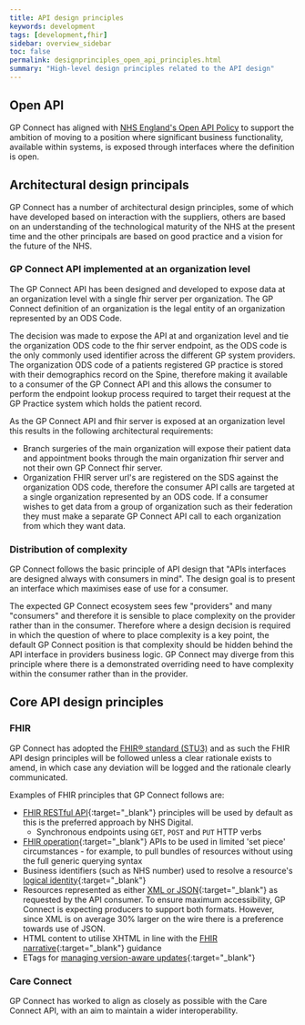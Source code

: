 ```yaml
---
title: API design principles
keywords: development
tags: [development,fhir]
sidebar: overview_sidebar
toc: false
permalink: designprinciples_open_api_principles.html
summary: "High-level design principles related to the API design"
---
```


## Open API

GP Connect has aligned with [NHS England's Open API Policy](open-api-policy.pdf) to support the ambition of moving to a position where significant business functionality, available within systems, is exposed through interfaces where the definition is open.

## Architectural design principals

GP Connect has a number of architectural design principles, some of which have developed based on interaction with the suppliers, others are based on an understanding of the technological maturity of the NHS at the present time and the other principals are based on good practice and a vision for the future of the NHS.


### GP Connect API implemented at an organization level

The GP Connect API has been designed and developed to expose data at an organization level with a single fhir server per organization. The GP Connect definition of an organization is the legal entity of an organization represented by an ODS Code. 

The decision was made to expose the API at and organization level and tie the organization ODS code to the fhir server endpoint, as the ODS code is the only commonly used identifier across the different GP system providers. The organization ODS code of a patients registered GP practice is stored with their demographics record on the Spine, therefore making it available to a consumer of the GP Connect API and this allows the consumer to perform the endpoint lookup process required to target their request at the GP Practice system which holds the patient record.

As the GP Connect API and fhir server is exposed at an organization level this results in the following architectural requirements:
- Branch surgeries of the main organization will expose their patient data and appointment books through the main organization fhir server and not their own GP Connect fhir server.
- Organization FHIR server url's are registered on the SDS against the organization ODS code, therefore the consumer API calls are targeted at a single organization represented by an ODS code. If a consumer wishes to get data from a group of organization such as their federation they must make a separate GP Connect API call to each organization from which they want data.


### Distribution of complexity

GP Connect follows the basic principle of API design that "APIs interfaces are designed always with consumers in mind". The design goal is to present an interface which maximises ease of use for a consumer.

The expected GP Connect ecosystem sees few "providers" and many "consumers" and therefore it is sensible to place complexity on the provider rather than in the consumer. Therefore where a design decision is required in which the question of where to place complexity is a key point, the default GP Connect position is that complexity should be hidden behind the API interface in providers business logic. GP Connect may diverge from this principle where there is a demonstrated overriding need to have complexity within the consumer rather than in the provider.


## Core API design principles

### FHIR

GP Connect has adopted the [FHIR&reg; standard (STU3)](https://www.hl7.org/fhir/STU3/) and as such the FHIR API design principles will be followed unless a clear rationale exists to amend, in which case any deviation will be logged and the rationale clearly communicated.

Examples of FHIR principles that GP Connect follows are:
- [FHIR RESTful API](https://www.hl7.org/fhir/STU3/http.html){:target="_blank"} principles will be used by default as this is the preferred approach by NHS Digital.
  - Synchronous endpoints using `GET`, `POST` and `PUT` HTTP verbs
- [FHIR operation](https://www.hl7.org/fhir/STU3/operations.html){:target="_blank"} APIs to be used in limited 'set piece' circumstances - for example, to pull bundles of resources without using the full generic querying syntax
- Business identifiers (such as NHS number) used to resolve a resource's [logical identity](https://www.hl7.org/fhir/STU3/resource.html#id){:target="_blank"}
- Resources represented as either [XML or JSON](https://www.hl7.org/fhir/STU3/formats.html#wire){:target="_blank"} as requested by the API consumer.  To ensure maximum accessibility, GP Connect is expecting producers to support both formats.  However, since XML is on average 30% larger on the wire there is a preference towards use of JSON. 
- HTML content to utilise XHTML in line with the [FHIR narrative](https://www.hl7.org/fhir/STU3/narrative.html){:target="_blank"} guidance
- ETags for [managing version-aware updates](https://www.hl7.org/fhir/STU3/http.html#concurrency){:target="_blank"}


### Care Connect

GP Connect has worked to align as closely as possible with the Care Connect API, with an aim to maintain a wider interoperability. 
